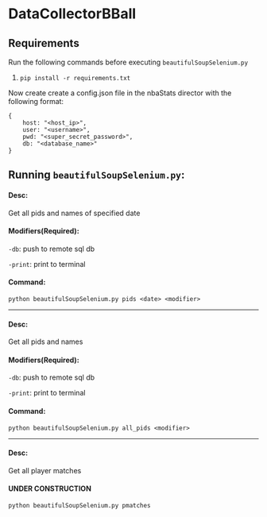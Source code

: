 # DataCollectorBBall

## Requirements

Run the following commands before executing `beautifulSoupSelenium.py`

1. `pip install -r requirements.txt`

Now create create a config.json file in the nbaStats director with the following format:

```
{
    host: "<host_ip>",
    user: "<username>",
    pwd: "<super_secret_password>",
    db: "<database_name>"
}
```

## Running `beautifulSoupSelenium.py`:

#### Desc: 

Get all pids and names of specified date
#### Modifiers(Required):

`-db`: push to remote sql db


`-print`: print to terminal
#### Command:


`python beautifulSoupSelenium.py pids <date> <modifier>`

---

#### Desc: 

Get all pids and names
#### Modifiers(Required):

`-db`: push to remote sql db 


`-print`: print to terminal
#### Command:


`python beautifulSoupSelenium.py all_pids <modifier>`

---

#### Desc: 

Get all player matches
#### UNDER CONSTRUCTION

`python beautifulSoupSelenium.py pmatches`